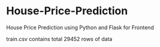# House-Price-Prediction
House Price Prediction using Python and Flask for Frontend

train.csv contains total 29452 rows of data

